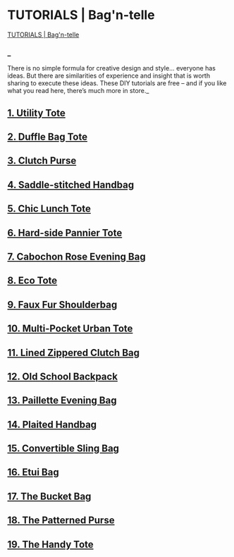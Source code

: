 # TUTORIALS | Bag'n-telle
[TUTORIALS | Bag'n-telle](https://bagntell.wordpress.com/tutorials/) 

 
### _
There is no simple formula for creative design and style… everyone has ideas. But there are similarities of experience and insight that is worth sharing to execute these ideas. These DIY tutorials are free – and if you like what you read here, there’s much more in store._

[**1\. Utility Tote**](https://bagntell.wordpress.com/2010/01/28/utility-tote/)
-------------------------------------------------------------------------------

[2\. **Duffle Bag Tote**](https://bagntell.wordpress.com/2010/02/21/duffle-bag-tote/)
-------------------------------------------------------------------------------------

**[3\. Clutch Purse](https://bagntell.wordpress.com/2010/02/22/clutch-purse/)**
-------------------------------------------------------------------------------

[**4\. Saddle-stitched Handbag**](https://bagntell.wordpress.com/2010/02/27/saddle-stitched-handbag/)
-----------------------------------------------------------------------------------------------------

**[5\. Chic Lunch Tote](https://bagntell.wordpress.com/2010/04/29/chic-lunch-tote/)**
-------------------------------------------------------------------------------------

**[6\. Hard-side Pannier Tote](https://bagntell.wordpress.com/2010/07/13/pannier-tote/)**
-----------------------------------------------------------------------------------------

**[7\. Cabochon Rose Evening Bag](https://bagntell.wordpress.com/2010/08/28/cabochon-rose-handbag/)**
-----------------------------------------------------------------------------------------------------

**[8\. Eco Tote](https://bagntell.wordpress.com/2010/11/18/eco-totes/)**
------------------------------------------------------------------------

**[9\. Faux Fur Shoulderbag](https://bagntell.wordpress.com/2011/01/13/faux-fur-shoulder-bag-2/)**
--------------------------------------------------------------------------------------------------

**[10\. Multi-Pocket Urban Tote](https://bagntell.wordpress.com/2011/04/28/multi-pocket-urban-tote/)**
------------------------------------------------------------------------------------------------------

**[11\. Lined Zippered Clutch Bag](https://bagntell.wordpress.com/2011/06/26/zippered-clutch-bag/)**
----------------------------------------------------------------------------------------------------

**[12\. Old School Backpack](https://bagntell.wordpress.com/2011/09/07/old-school-backpack/)**
----------------------------------------------------------------------------------------------

[**13\. Paillette Evening Bag**](https://bagntell.wordpress.com/2011/12/19/paillette-evening-bag/)
--------------------------------------------------------------------------------------------------

**[14\. Plaited Handbag](https://bagntell.wordpress.com/2012/02/25/the-plaited-handbag/)**
------------------------------------------------------------------------------------------

**[15\. Convertible Sling Bag](https://bagntell.wordpress.com/2012/05/06/convertible-sling-bag/)**
--------------------------------------------------------------------------------------------------

[**16\. Etui Bag**](https://bagntell.wordpress.com/2012/06/24/etui-bag/)
------------------------------------------------------------------------

**[17\. The Bucket Bag](https://bagntell.wordpress.com/2016/03/19/the-bucket-bag/)**
------------------------------------------------------------------------------------

**[18\. The Patterned Purse](https://bagntell.wordpress.com/2017/02/01/the-patterned-purse/)**
----------------------------------------------------------------------------------------------

**[19\. The Handy Tote](https://bagntell.wordpress.com/2017/02/09/handy-tote/)**
--------------------------------------------------------------------------------